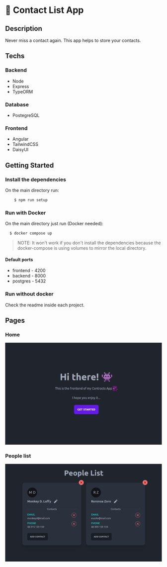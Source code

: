 # 📲 Contact List App

## Description

Never miss a contact again. This app helps to store your contacts.

## Techs

### Backend

* Node
* Express
* TypeORM

### Database
* PostegreSQL

### Frontend
* Angular
* TailwindCSS
* DaisyUI

## Getting Started

### Install the dependencies

On the main directory run: 

```bash
    $ npm run setup
```

### Run with Docker

On the main directory just run (Docker needed):

```bash
  $ docker compose up
```
> NOTE: It won't work if you don't install the dependencies because the docker-compose is using volumes to mirror the local directory.

#### Default ports

* frontend - 4200
* backend - 8000
* postgres - 5432

### Run without docker

Check the readme inside each project.

## Pages
### Home

![img.png](img.png)

### People list

![img_1.png](img_1.png)
